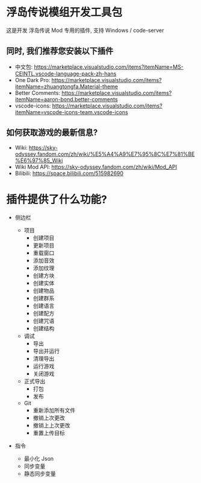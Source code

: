 # 浮岛传说模组开发工具包
这是开发 浮岛传说 Mod 专用的插件, 支持 Windows / code-server


## 同时, 我们推荐您安装以下插件
- 中文包: https://marketplace.visualstudio.com/items?itemName=MS-CEINTL.vscode-language-pack-zh-hans
- One Dark Pro: https://marketplace.visualstudio.com/items?itemName=zhuangtongfa.Material-theme
- Better Comments: https://marketplace.visualstudio.com/items?itemName=aaron-bond.better-comments
- vscode-icons: https://marketplace.visualstudio.com/items?itemName=vscode-icons-team.vscode-icons


## 如何获取游戏的最新信息?
- Wiki: https://sky-odyssey.fandom.com/zh/wiki/%E5%A4%A9%E7%95%8C%E7%81%BE%E6%97%85_Wiki
- Wiki Mod API: https://sky-odyssey.fandom.com/zh/wiki/Mod_API
- Bilibili: https://space.bilibili.com/515982690


# 插件提供了什么功能?
- 侧边栏
  - 项目
    - 创建项目
    - 更新项目
    - 重载窗口
    - 添加音效
    - 添加纹理
    - 创建方块
    - 创建实体
    - 创建物品
    - 创建群系
    - 创建语言
    - 创建配方
    - 创建咒语
    - 创建结构
  - 调试
    - 导出
    - 导出并运行
    - 清理导出
    - 运行游戏
    - 关闭游戏
  - 正式导出
    - 打包
    - 发布
  - Git
    - 重新添加所有文件
    - 撤销上次更改
    - 撤销上上次更改
    - 重置上传目标

- 指令
  - 最小化 Json
  - 同步变量
  - 静态同步变量